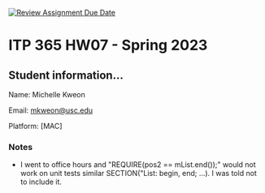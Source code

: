 [![Review Assignment Due Date](https://classroom.github.com/assets/deadline-readme-button-8d59dc4de5201274e310e4c54b9627a8934c3b88527886e3b421487c677d23eb.svg)](https://classroom.github.com/a/NNUPdTHL)
# ITP 365 HW07 - Spring 2023 #

## Student information... ##
Name: Michelle Kweon

Email: mkweon@usc.edu

Platform: [MAC]

### Notes ###
- I went to office hours and "REQUIRE(pos2 == mList.end());" would not work on unit tests similar SECTION("List: begin, end; ...). I was told not to include it.
